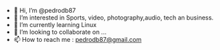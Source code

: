 - 👋 Hi, I’m @pedrodb87
- 👀 I’m interested in Sports, video, photography,audio, tech an business.
- 🌱 I’m currently learning Linux
- 💞️ I’m looking to collaborate on ...
- 📫 How to reach me : pedrodb87@gmail.com

<!---
pedrodb87/pedrodb87 is a ✨ special ✨ repository because its `README.md` (this file) appears on your GitHub profile.
You can click the Preview link to take a look at your changes.
--->
